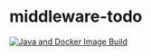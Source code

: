 # middleware-todo
[![Java and Docker Image Build](https://github.com/mrvxk/middleware-todo/actions/workflows/build.yml/badge.svg)](https://github.com/mrvxk/middleware-todo/actions/workflows/build.yml)

